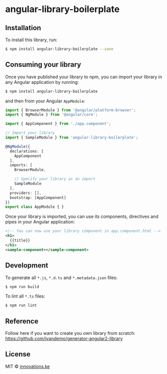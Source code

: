 # angular-library-boilerplate

## Installation

To install this library, run:

```bash
$ npm install angular-library-boilerplate --save
```

## Consuming your library

Once you have published your library to npm, you can import your library in any Angular application by running:

```bash
$ npm install angular-library-boilerplate
```

and then from your Angular `AppModule`:

```typescript
import { BrowserModule } from '@angular/platform-browser';
import { NgModule } from '@angular/core';

import { AppComponent } from './app.component';

// Import your library
import { SampleModule } from 'angular-library-boilerplate';

@NgModule({
  declarations: [
    AppComponent
  ],
  imports: [
    BrowserModule,

    // Specify your library as an import
    SampleModule
  ],
  providers: [],
  bootstrap: [AppComponent]
})
export class AppModule { }
```

Once your library is imported, you can use its components, directives and pipes in your Angular application:

```xml
<!-- You can now use your library component in app.component.html -->
<h1>
  {{title}}
</h1>
<sample-component></sample-component>
```

## Development

To generate all `*.js`, `*.d.ts` and `*.metadata.json` files:

```bash
$ npm run build
```

To lint all `*.ts` files:

```bash
$ npm run lint
```

## Reference
Follow here if you want to create you own library from scratch: https://github.com/jvandemo/generator-angular2-library

## License

MIT © [innovations.ke](mailto:innovations.ke@gmail.com)
